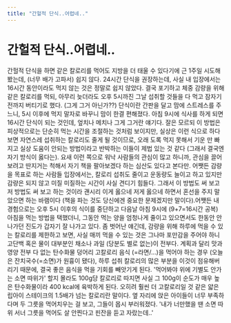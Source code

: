 ```yaml
---
title: "간헐적 단식..어렵네.."
---
```

# 간헐적 단식..어렵네..

간헐적 단식을 하면 같은 칼로리를 먹어도 지방을 더 태울 수 있다기에 근 1주일 시도해봤는데, (너무 배가 고파서) 쉽지 않다. 24시간 단식을 권장하는데, 사실 내 입장에서는 16시간 동안이라도 먹지 않는 것은 정말로 쉽지 않았다. 결국 포기하고 체중 감량을 위해 같은 칼로리를 먹되, 아무리 늦더라도 오후 5시까진 그날 섭취할 것들을 다 먹고 잠자기 전까지 버티기로 했다. (그게 그거 아닌가??) 단식이란 간판을 달고 맘에 스트레스를 주느니, 5시 이후에 먹지 말자로 바꾸니 맘이 한결 편해졌다. 아침 9시에 식사를 하게 되면 16시간 단식이 되는 것인데, 엎치나 메치나 그게 그거란 얘기다. 잘은 모르되 이 방법은 피상적으로는 단순히 먹는 시간을 조절하는 것처럼 보이지만, 실상은 이런 식으로 하다보면 자연스레 섭취하는 칼로리도 줄게 될 것이므로, 오래 도록 먹지 못해서 기운 만 빠지고 실상 도움이 안되는 방법이라고 반박하는 이들이 제법 있는 것 같다 (그래서 결국엔 자기 방식이 옳다는). 요새 이런 쪽으로 워낙 사람들의 관심이 많고 하니까, 관심을 끌어보려고 딴지거는 척해서 자기 책을 팔아보겠다 하는 심산도 있다고 본다만. 어쨋든 감량을 목표로 하는 사람들 입장에서는, 칼로리 섭취도 줄이고 운동량도 늘이고 하고 있지만 감량은 되지 않고 미질 미질하는 시간이 사실 견디기 힘들다. 그래서 이 방법도 써 보고 저 방법도 써 보고 하는 것이라 괜시리 이게 옳으네 저게 옳으네 하면서 혼선을 주지 말았으면 하는 바램이다 (책을 파는 것도 당신에겐 중요한 문제겠지만 말이다).어쨋든 내 경험으로는 오후 5시 이후의 식이를 중단하고 다음날 아침 9시에 (9+7=16시간 공복) 아침을 먹는 방법을 택했더니, 그동안 먹는 양을 엄청나게 줄이고 있으면서도 한동안 안나가던 진도가 갑자기 잘 나가고 있다. 좀 벗어난 얘긴데, 감량을 위해 하루에 먹을 수 있는 칼로리를 제한하고 보면, 사실 매끼 먹을 수 있는 것은 그나마 포만감을 주어야 하니 고단백 혹은 물이 대부분인 채소나 과일 (당분도 별로 없는)이 전부다. 계획과 달리 맛과 영양 전부 다 없는 탄수화물 덩어리 고칼로리 음식 (=라면/...)을 먹어야 하는 경우 (오늘은 잔치국수(=소면)가 원흉이 됐다), 하루 섭취 칼로리의 많은 부분을 이것이 점유해버리기 때문에, 결국 좋은 음식을 먹을 기회를 빼앗기게 된다. '먹어봐야 위에 기별도 안가는 소면 따위가' 할지 몰라도 100g당 칼로리로 따지면 사실 그 100g이 순도가 매우 높은 탄수화물이라 400 kcal에 육박하게 된다. 오히려 훨씬 더 고칼로리일 것 같은 얇은 립아이 스테이크의 1.5배가 넘는 칼로리란 말이다. 옆 자리에 앉은 아이들이 너무 부족하다며 두 그릇을 먹어치우는 걸 보고, 그들이 몹시 부러워졌다. '내가 너만했을 땐 소면 따위 서너 그릇을 먹어도 살 안찐다고 핀잔을 듣고 자랐는데..'

